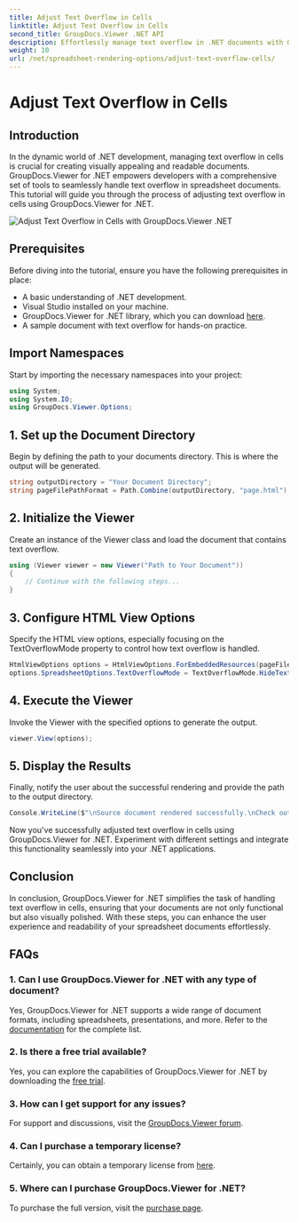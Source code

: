 ```yaml
---
title: Adjust Text Overflow in Cells
linktitle: Adjust Text Overflow in Cells
second_title: GroupDocs.Viewer .NET API
description: Effortlessly manage text overflow in .NET documents with GroupDocs.Viewer. Enhance readability and user experience. Download your free trial now.
weight: 10
url: /net/spreadsheet-rendering-options/adjust-text-overflow-cells/
---
```


# Adjust Text Overflow in Cells

## Introduction
In the dynamic world of .NET development, managing text overflow in cells is crucial for creating visually appealing and readable documents. GroupDocs.Viewer for .NET empowers developers with a comprehensive set of tools to seamlessly handle text overflow in spreadsheet documents. This tutorial will guide you through the process of adjusting text overflow in cells using GroupDocs.Viewer for .NET.

![Adjust Text Overflow in Cells with GroupDocs.Viewer .NET](/viewer/spreadsheet-rendering-options/adjust-text-overflow-in-cells.png)

## Prerequisites
Before diving into the tutorial, ensure you have the following prerequisites in place:
- A basic understanding of .NET development.
- Visual Studio installed on your machine.
- GroupDocs.Viewer for .NET library, which you can download [here](https://releases.groupdocs.com/viewer/net/).
- A sample document with text overflow for hands-on practice.
## Import Namespaces
Start by importing the necessary namespaces into your project:
```csharp
using System;
using System.IO;
using GroupDocs.Viewer.Options;
```
## 1. Set up the Document Directory
Begin by defining the path to your documents directory. This is where the output will be generated.
```csharp
string outputDirectory = "Your Document Directory";
string pageFilePathFormat = Path.Combine(outputDirectory, "page.html");
```
## 2. Initialize the Viewer
Create an instance of the Viewer class and load the document that contains text overflow.
```csharp
using (Viewer viewer = new Viewer("Path to Your Document"))
{
    // Continue with the following steps...
}
```
## 3. Configure HTML View Options
Specify the HTML view options, especially focusing on the TextOverflowMode property to control how text overflow is handled.
```csharp
HtmlViewOptions options = HtmlViewOptions.ForEmbeddedResources(pageFilePathFormat);
options.SpreadsheetOptions.TextOverflowMode = TextOverflowMode.HideText;
```
## 4. Execute the Viewer
Invoke the Viewer with the specified options to generate the output.
```csharp
viewer.View(options);
```
## 5. Display the Results
Finally, notify the user about the successful rendering and provide the path to the output directory.
```csharp
Console.WriteLine($"\nSource document rendered successfully.\nCheck output in {outputDirectory}.");
```
Now you've successfully adjusted text overflow in cells using GroupDocs.Viewer for .NET. Experiment with different settings and integrate this functionality seamlessly into your .NET applications.
## Conclusion
In conclusion, GroupDocs.Viewer for .NET simplifies the task of handling text overflow in cells, ensuring that your documents are not only functional but also visually polished. With these steps, you can enhance the user experience and readability of your spreadsheet documents effortlessly.
## FAQs
### 1. Can I use GroupDocs.Viewer for .NET with any type of document?
Yes, GroupDocs.Viewer for .NET supports a wide range of document formats, including spreadsheets, presentations, and more. Refer to the [documentation](https://tutorials.groupdocs.com/viewer/net/) for the complete list.
### 2. Is there a free trial available?
Yes, you can explore the capabilities of GroupDocs.Viewer for .NET by downloading the [free trial](https://releases.groupdocs.com/).
### 3. How can I get support for any issues?
For support and discussions, visit the [GroupDocs.Viewer forum](https://forum.groupdocs.com/c/viewer/9).
### 4. Can I purchase a temporary license?
Certainly, you can obtain a temporary license from [here](https://purchase.groupdocs.com/temporary-license/).
### 5. Where can I purchase GroupDocs.Viewer for .NET?
To purchase the full version, visit the [purchase page](https://purchase.groupdocs.com/buy).
